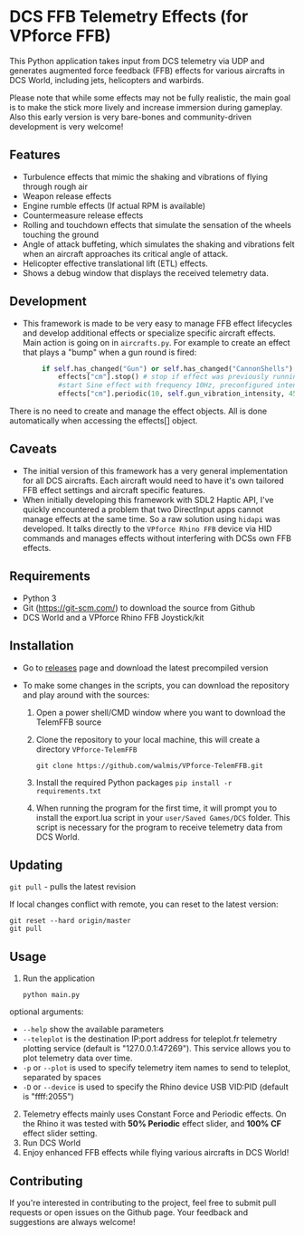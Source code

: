 
# DCS FFB Telemetry Effects (for VPforce FFB)

This Python application takes input from DCS telemetry via UDP and generates augmented force feedback (FFB) effects for various aircrafts in DCS World, including jets, helicopters and warbirds. 

Please note that while some effects may not be fully realistic, the main goal is to make the stick more lively and increase immersion during gameplay. 
Also this early version is very bare-bones and community-driven development is very welcome!

## Features
- Turbulence effects that mimic the shaking and vibrations of flying through rough air
- Weapon release effects
- Engine rumble effects (If actual RPM is available) 
- Countermeasure release effects
- Rolling and touchdown effects that simulate the sensation of the wheels touching the ground
- Angle of attack buffeting, which simulates the shaking and vibrations felt when an aircraft approaches its critical angle of attack.
- Helicopter effective translational lift (ETL) effects.
- Shows a debug window that displays the received telemetry data.

## Development

- This framework is made to be very easy to manage FFB effect lifecycles and develop additional effects or specialize specific aircraft effects.
Main action is going on in `aircrafts.py`. 
For example to create an effect that plays a "bump" when a gun round is fired:
```python
        if self.has_changed("Gun") or self.has_changed("CannonShells"): 
            effects["cm"].stop() # stop if effect was previously running
            #start Sine effect with frequency 10Hz, preconfigured intensity, 45 deg angle and total duration of 50ms
            effects["cm"].periodic(10, self.gun_vibration_intensity, 45, duration=50).start()
```
There is no need to create and manage the effect objects. All is done automatically when accessing the effects[] object.

## Caveats

- The initial version of this framework has a very general implementation for all DCS aircrafts. Each aircraft would need to have it's own tailored FFB effect settings and aircraft specific features.
- When initially developing this framework with SDL2 Haptic API, I've quickly encountered a problem that two DirectInput apps cannot manage effects at the same time. So a raw solution using `hidapi` was developed. It talks directly to the `VPforce Rhino FFB` device via HID commands and manages effects without interfering with DCSs own FFB effects.

## Requirements
- Python 3
- Git (https://git-scm.com/) to download the source from Github
- DCS World and a VPforce Rhino FFB Joystick/kit

## Installation

* Go to [releases](https://github.com/walmis/VPforce-TelemFFB/releases) page and download the latest precompiled version

* To make some changes in the scripts, you can download the repository and play around with the sources:

	1. Open a power shell/CMD window where you want to download the TelemFFB source
	2. Clone the repository to your local machine, this will create a directory `VPforce-TelemFFB`
	
		`git clone https://github.com/walmis/VPforce-TelemFFB.git`

	3. Install the required Python packages	`pip install -r requirements.txt`

	4. When running the program for the first time, it will prompt you to install the export.lua script in your `user/Saved Games/DCS` folder. This script is necessary for the program to receive telemetry data from DCS World.

## Updating
`git pull` - pulls the latest revision

If local changes conflict with remote, you can reset to the latest version:

```
git reset --hard origin/master
git pull
```

## Usage
1. Run the application

	`python main.py`

optional arguments: 
- `--help` show the available parameters
- `--teleplot` is the destination IP:port address for teleplot.fr telemetry plotting service (default is "127.0.0.1:47269"). This service allows you to plot telemetry data over time.
- `-p` or `--plot` is used to specify telemetry item names to send to teleplot, separated by spaces
- `-D` or `--device` is used to specify the Rhino device USB VID:PID (default is "ffff:2055")

2. Telemetry effects mainly uses Constant Force and Periodic effects. On the Rhino it was tested with **50% Periodic** effect slider, and **100% CF** effect slider setting.
3. Run DCS World
4. Enjoy enhanced FFB effects while flying various aircrafts in DCS World!

## Contributing
If you're interested in contributing to the project, feel free to submit pull requests or open issues on the Github page. Your feedback and suggestions are always welcome!
